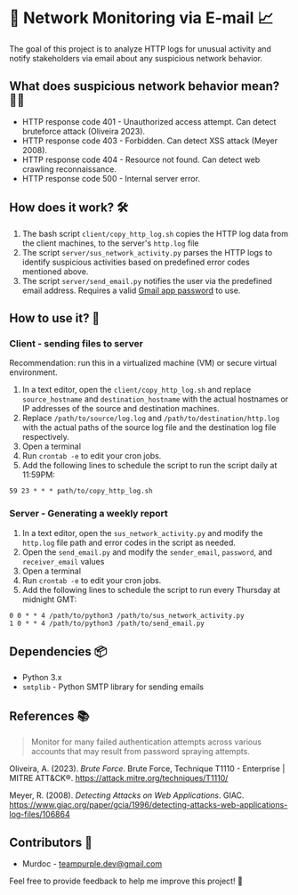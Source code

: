 # 📧 Network Monitoring via E-mail 📈

The goal of this project is to analyze HTTP logs for unusual activity and notify stakeholders via email about any suspicious network behavior.

## What does suspicious network behavior mean? 🕵️‍♂️

* HTTP response code 401 - Unauthorized access attempt. Can detect bruteforce attack (Oliveira 2023).
* HTTP response code 403 - Forbidden. Can detect XSS attack (Meyer 2008).
* HTTP response code 404 - Resource not found. Can detect web crawling reconnaissance.
* HTTP response code 500 - Internal server error.

## How does it work? 🛠️

1. The bash script `client/copy_http_log.sh` copies the HTTP log data from the client machines, to the server's `http.log` file
2. The script `server/sus_network_activity.py` parses the HTTP logs to identify suspicious activities based on predefined error codes mentioned above.
3. The script `server/send_email.py` notifies the user via the predefined email address. Requires a valid [Gmail app password](https://support.google.com/accounts/answer/185833?hl=en) to use.

## How to use it? 🚀

### Client - sending files to server

Recommendation: run this in a virtualized machine (VM) or secure virtual environment.

1. In a text editor, open the `client/copy_http_log.sh` and replace `source_hostname` and `destination_hostname` with the actual hostnames or IP addresses of the source and destination machines.
2. Replace `/path/to/source/log.log` and `/path/to/destination/http.log` with the actual paths of the source log file and the destination log file respectively.
3. Open a terminal
4. Run `crontab -e` to edit your cron jobs.
5. Add the following lines to schedule the script to run the script daily at 11:59PM:

```
59 23 * * * path/to/copy_http_log.sh
```


### Server - Generating a weekly report

1. In a text editor, open the `sus_network_activity.py` and modify the `http.log` file path and error codes in the script as needed.
2. Open the `send_email.py` and modify the `sender_email`, `password`, and `receiver_email` values
3. Open a terminal
4. Run `crontab -e` to edit your cron jobs.
5. Add the following lines to schedule the script to run every Thursday at midnight GMT:

```
0 0 * * 4 /path/to/python3 /path/to/sus_network_activity.py
1 0 * * 4 /path/to/python3 /path/to/send_email.py
```

## Dependencies 📦

* Python 3.x
* `smtplib` - Python SMTP library for sending emails

## References 📚

> Monitor for many failed authentication attempts across various accounts that may result from password spraying attempts.

Oliveira, A. (2023). *Brute Force*. Brute Force, Technique T1110 - Enterprise | MITRE ATT&CK®. https://attack.mitre.org/techniques/T1110/

Meyer, R. (2008). *Detecting Attacks on Web Applications*. GIAC. https://www.giac.org/paper/gcia/1996/detecting-attacks-web-applications-log-files/106864


## Contributors 🙌

* Murdoc - teampurple.dev@gmail.com

Feel free to provide feedback to help me improve this project! 🌟